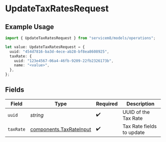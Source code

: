 # UpdateTaxRatesRequest

## Example Usage

```typescript
import { UpdateTaxRatesRequest } from "servicem8/models/operations";

let value: UpdateTaxRatesRequest = {
  uuid: "454d7816-ba3d-4ece-ab28-bf8ea8608925",
  taxRate: {
    uuid: "123e4567-06a4-46fb-9209-22fb2326173b",
    name: "<value>",
  },
};
```

## Fields

| Field                                                              | Type                                                               | Required                                                           | Description                                                        |
| ------------------------------------------------------------------ | ------------------------------------------------------------------ | ------------------------------------------------------------------ | ------------------------------------------------------------------ |
| `uuid`                                                             | *string*                                                           | :heavy_check_mark:                                                 | UUID of the Tax Rate                                               |
| `taxRate`                                                          | [components.TaxRateInput](../../models/components/taxrateinput.md) | :heavy_check_mark:                                                 | Tax Rate fields to update                                          |